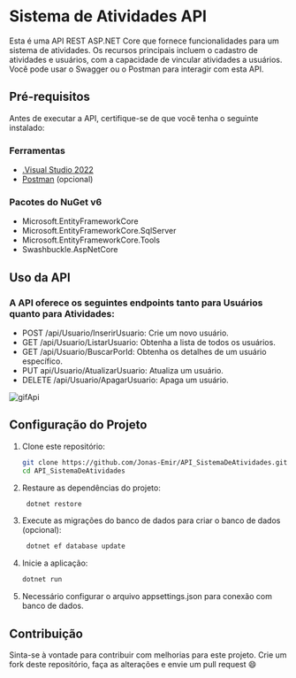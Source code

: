 # Sistema de Atividades API

Esta é uma API REST ASP.NET Core que fornece funcionalidades para um sistema de atividades. Os recursos principais incluem o cadastro de atividades e usuários, com a capacidade de vincular atividades a usuários. Você pode usar o Swagger ou o Postman para interagir com esta API.

## Pré-requisitos

Antes de executar a API, certifique-se de que você tenha o seguinte instalado:

### Ferramentas

- [.Visual Studio 2022](https://visualstudio.microsoft.com/pt-br/downloads/)
- [Postman](https://www.postman.com/downloads/) (opcional)

### Pacotes do NuGet v6
- Microsoft.EntityFrameworkCore
- Microsoft.EntityFrameworkCore.SqlServer
- Microsoft.EntityFrameworkCore.Tools
- Swashbuckle.AspNetCore

## Uso da API

### A API oferece os seguintes endpoints tanto para Usuários quanto para Atividades:

- POST /api/Usuario/InserirUsuario: Crie um novo usuário.
- GET /api/Usuario/ListarUsuario: Obtenha a lista de todos os usuários.
- GET /api/Usuario/BuscarPorId: Obtenha os detalhes de um usuário específico.
- PUT api/Usuario/AtualizarUsuario: Atualiza um usuário.
- DELETE /api/Usuario/ApagarUsuario: Apaga um usuário.

![gifApi](https://github.com/Jonas-Emir/API_SistemaDeAtividades/assets/89087399/d638a544-8b44-422e-977b-73c831dd666b)


## Configuração do Projeto

1. Clone este repositório:

   ```bash
   git clone https://github.com/Jonas-Emir/API_SistemaDeAtividades.git
   cd API_SistemaDeAtividades

2. Restaure as dependências do projeto:
   ```bash
    dotnet restore

3. Execute as migrações do banco de dados para criar o banco de dados (opcional):
   ```bash
    dotnet ef database update

4. Inicie a aplicação:
   ```bash
   dotnet run

5. Necessário configurar o arquivo appsettings.json para conexão com banco de dados.

## Contribuição

Sinta-se à vontade para contribuir com melhorias para este projeto. Crie um fork deste repositório, faça as alterações e envie um pull request :smile:	












  
